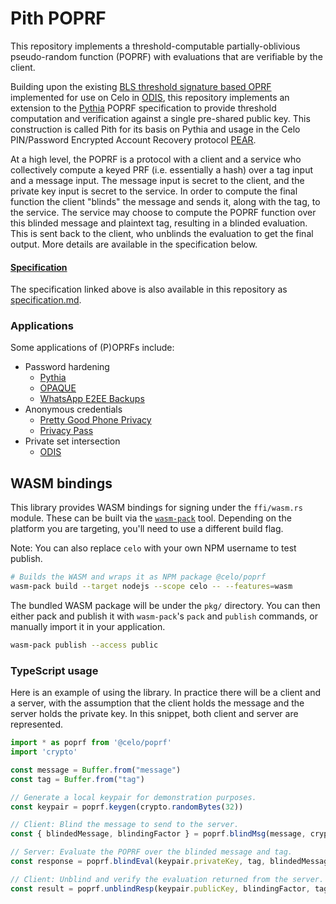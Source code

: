 # Pith POPRF

This repository implements a threshold-computable partially-oblivious pseudo-random function (POPRF)
with evaluations that are verifiable by the client.

Building upon the existing [BLS threshold signature based OPRF] implemented for use on Celo in
[ODIS], this repository implements an extension to the [Pythia] POPRF specification to provide
threshold computation and verification against a single pre-shared public key. This construction is
called Pith for its basis on Pythia and usage in the Celo PIN/Password Encrypted Account Recovery
protocol [PEAR].

At a high level, the POPRF is a protocol with a client and a service who collectively compute a keyed
PRF (i.e. essentially a hash) over a tag input and a message input. The message input is secret to
the client, and the private key input is secret to the service. In order to compute the final
function the client "blinds" the message and sends it, along with the tag, to the service. The
service may choose to compute the POPRF function over this blinded message and plaintext tag,
resulting in a blinded evaluation. This is sent back to the client, who unblinds the evaluation to
get the final output. More details are available in the specification below.

<!-- TODO(victor) Replace this link with a link to the CIP when published as a CIP -->
#### [Specification](https://clabsco.notion.site/POPRF-Cryptography-Construction-493f1099460940f8a5d7dee4c78b4442)

The specification linked above is also available in this repository as [specification.md](./specification.md).

### Applications

Some applications of (P)OPRFs include:

- Password hardening
  - [Pythia]
  - [OPAQUE]
  - [WhatsApp E2EE Backups]
- Anonymous credentials
  - [Pretty Good Phone Privacy]
  - [Privacy Pass]
- Private set intersection
  - [ODIS]

## WASM bindings

This library provides WASM bindings for signing under the `ffi/wasm.rs` module. These can be built
via the [`wasm-pack`](https://github.com/rustwasm/wasm-pack) tool. Depending on the platform you are
targeting, you'll need to use a different build flag.

Note: You can also replace `celo` with your own NPM username to test publish.

```bash
# Builds the WASM and wraps it as NPM package @celo/poprf
wasm-pack build --target nodejs --scope celo -- --features=wasm
```

The bundled WASM package will be under the `pkg/` directory. You can then either pack and publish it
with `wasm-pack`'s `pack` and `publish` commands, or manually import it in your application.

```bash
wasm-pack publish --access public
```

### TypeScript usage

Here is an example of using the library. In practice there will be a client and a server, with the
assumption that the client holds the message and the server holds the private key. In this snippet,
both client and server are represented.

```typescript
import * as poprf from '@celo/poprf'
import 'crypto'

const message = Buffer.from("message")
const tag = Buffer.from("tag")

// Generate a local keypair for demonstration purposes.
const keypair = poprf.keygen(crypto.randomBytes(32))

// Client: Blind the message to send to the server.
const { blindedMessage, blindingFactor } = poprf.blindMsg(message, crypto.randomBytes(32))

// Server: Evaluate the POPRF over the blinded message and tag.
const response = poprf.blindEval(keypair.privateKey, tag, blindedMessage)

// Client: Unblind and verify the evaluation returned from the server.
const result = poprf.unblindResp(keypair.publicKey, blindingFactor, tag, response)
```

<!-- Links -->
[BLS threshold signature based OPRF]: https://github.com/celo-org/celo-threshold-bls-rs
[ODIS]: https://docs.celo.org/celo-codebase/protocol/odis
[OPAQUE]: https://datatracker.ietf.org/doc/draft-irtf-cfrg-opaque/
[PEAR]: https://docs.celo.org/celo-codebase/protocol/identity/encrypted-cloud-backup
[Pretty Good Phone Privacy]: https://www.usenix.org/conference/usenixsecurity21/presentation/schmitt
[Privacy Pass]: https://privacypass.github.io/
[Pythia]: https://eprint.iacr.org/2015/644.pdf
[WhatsApp E2EE Backups]: https://engineering.fb.com/2021/09/10/security/whatsapp-e2ee-backups/
